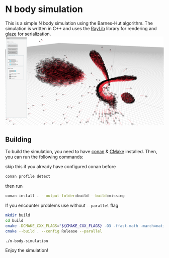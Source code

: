 # N body simulation
This is a simple N body simulation using the Barnes-Hut algorithm. The simulation is written in C++ and uses the [RayLib](https://www.raylib.com/) library for rendering and [glaze](https://github.com/stephenberry/glaze) for serialization.
![img1.png](docs/img1.png)
## Building
To build the simulation, you need to have [conan](https://conan.io/) & [CMake](https://cmake.org/) installed. Then, you can run the following commands:

skip this if you already have configured conan before 
```bash 
conan profile detect
```
then run
```bash
conan install . --output-folder=build --build=missing
```
If you encounter problems use without `--parallel` flag
```bash
mkdir build
cd build
cmake -DCMAKE_CXX_FLAGS="${CMAKE_CXX_FLAGS} -O3 -ffast-math -march=native" ..
cmake --build . --config Release --parallel
```
```bash
./n-body-simulation
```
Enjoy the simulation!